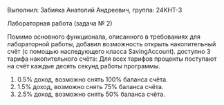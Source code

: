 Выполнил: Забияка Анатолий Андреевич, группа: 24КНТ-3

Лабораторная работа (задача № 2)

Помимо основного функционала, описанного в требованиях для лабораторной работы,
добавил возможность открыть накопительный счёт
(c помощью наследующего класса SavingAccount).
доступно 3 тарифа накопительного счёта:
Для всех тарифов проценты поступают на счёт каждые десять секунд работы программы.
1) 0.5% доход, возможно снять 100% баланса счёта.
2) 1.5% доход, возможно снять 75% баланса счёта.
3) 2.5% доход, возможно снять 50% баланса счёта.
